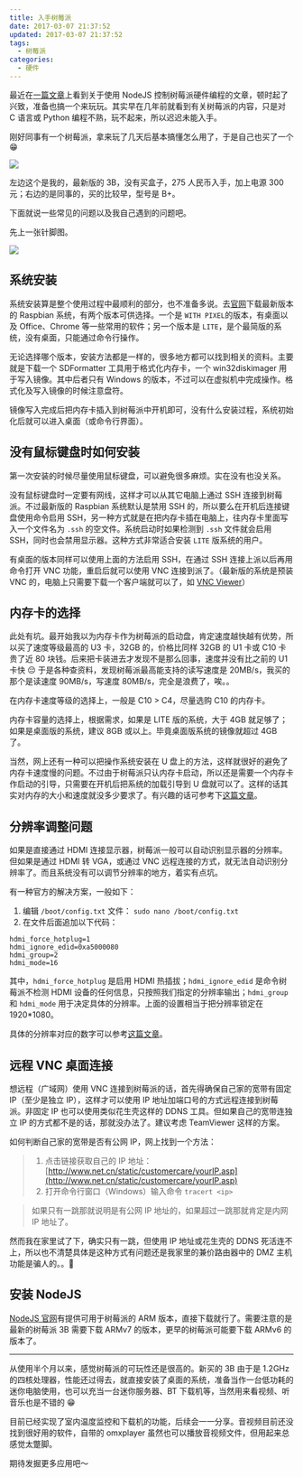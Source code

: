 ```yaml
---
title: 入手树莓派
date: 2017-03-07 21:37:52
updated: 2017-03-07 21:37:52
tags:
  - 树莓派
categories:
  - 硬件
---
```


最近在[一篇文章](http://www.75team.com/post/raspberry-pi.html)上看到关于使用 NodeJS 控制树莓派硬件编程的文章，顿时起了兴致，准备也搞一个来玩玩。其实早在几年前就看到有关树莓派的内容，只是对 C 语言或 Python 编程不熟，玩不起来，所以迟迟未能入手。

刚好同事有一个树莓派，拿来玩了几天后基本搞懂怎么用了，于是自己也买了一个 😁

![](https://cdn.icewing.cc/2017-03-07-wx_camera_1488542617146.jpg)

左边这个是我的，最新版的 3B，没有买盒子，275 人民币入手，加上电源 300 元；右边的是同事的，买的比较早，型号是 B+。

下面就说一些常见的问题以及我自己遇到的问题吧。

先上一张针脚图。

![](https://cdn.icewing.cc/2017-03-07-14888946846619.jpg)

## 系统安装

系统安装算是整个使用过程中最顺利的部分，也不准备多说。去[官网](https://www.raspberrypi.org/downloads/raspbian/)下载最新版本的 Raspbian 系统，有两个版本可供选择。一个是 `WITH PIXEL`的版本，有桌面以及 Office、Chrome 等一些常用的软件；另一个版本是 `LITE`，是个最简版的系统，没有桌面，只能通过命令行操作。

无论选择哪个版本，安装方法都是一样的，很多地方都可以找到相关的资料。主要就是下载一个 SDFormatter 工具用于格式化内存卡，一个 win32diskimager 用于写入镜像。其中后者只有 Windows 的版本，不过可以在虚拟机中完成操作。格式化及写入镜像的时候注意盘符。

镜像写入完成后把内存卡插入到树莓派中开机即可，没有什么安装过程，系统初始化后就可以进入桌面（或命令行界面）。

## 没有鼠标键盘时如何安装

第一次安装的时候尽量使用鼠标键盘，可以避免很多麻烦。实在没有也没关系。

没有鼠标键盘时一定要有网线，这样才可以从其它电脑上通过 SSH 连接到树莓派。不过最新版的 Raspbian 系统默认是禁用 SSH 的，所以要么在开机后连接键盘使用命令启用 SSH，另一种方式就是在把内存卡插在电脑上，往内存卡里面写入一个文件名为 `.ssh` 的空文件。系统启动时如果检测到 `.ssh` 文件就会启用 SSH，同时也会禁用显示器。这种方式非常适合安装 `LITE` 版系统的用户。

有桌面的版本同样可以使用上面的方法启用 SSH，在通过 SSH 连接上派以后再用命令打开 VNC 功能，重启后就可以使用 VNC 连接到派了。（最新版的系统是预装 VNC 的，电脑上只需要下载一个客户端就可以了，如 [VNC Viewer](https://www.realvnc.com/)）


## 内存卡的选择

此处有坑。最开始我以为内存卡作为树莓派的启动盘，肯定速度越快越有优势，所以买了速度等级最高的 U3 卡，32GB 的，价格比同样 32GB 的 U1 卡或 C10 卡贵了近 80 块钱。后来把卡装进去才发现不是那么回事，速度并没有比之前的 U1 卡快 😔 于是各种查资料，发现树莓派最高能支持的读写速度是 20MB/s，我买的那个是读速度 90MB/s，写速度 80MB/s，完全是浪费了，唉。。

在内存卡速度等级的选择上，一般是 C10 > C4，尽量选购 C10 的内存卡。

内存卡容量的选择上，根据需求，如果是 LITE 版的系统，大于 4GB 就足够了；如果是桌面版的系统，建议 8GB 或以上。毕竟桌面版系统的镜像就超过 4GB 了。

当然，网上还有一种可以把操作系统安装在 U 盘上的方法，这样就很好的避免了内存卡速度慢的问题。不过由于树莓派只认内存卡启动，所以还是需要一个内存卡作启动的引导，只需要在开机后把系统的加载引导到 U 盘就可以了。这样的话其实对内存的大小和速度就没多少要求了。有兴趣的话可参考下[这篇文章](http://shumeipai.nxez.com/2014/07/08/u-boot-raspberry-pi.html)。

## 分辨率调整问题

如果是直接通过 HDMI 连接显示器，树莓派一般可以自动识别显示器的分辨率。但如果是通过 HDMI 转 VGA，或通过 VNC 远程连接的方式，就无法自动识别分辨率了。而且系统没有可以调节分辨率的地方，着实有点坑。

有一种官方的解决方案，一般如下：

1. 编辑 `/boot/config.txt` 文件： `sudo nano /boot/config.txt`
2. 在文件后面追加以下代码：

```
hdmi_force_hotplug=1
hdmi_ignore_edid=0xa5000080
hdmi_group=2
hdmi_mode=16
```

其中，`hdmi_force_hotplug` 是启用 HDMI 热插拔；`hdmi_ignore_edid` 是命令树莓派不检测 HDMI 设备的任何信息，只按照我们指定的分辨率输出；`hdmi_group` 和 `hdmi_mode` 用于决定具体的分辨率。上面的设置相当于把分辨率锁定在 1920*1080。

具体的分辨率对应的数字可以参考[这篇文章](http://shumeipai.nxez.com/2013/08/31/custom-display-resolution-raspberry-pie.html)。

## 远程 VNC 桌面连接

想远程（广域网）使用 VNC 连接到树莓派的话，首先得确保自己家的宽带有固定 IP（至少是独立 IP），这样才可以使用 IP 地址加端口号的方式远程连接到树莓派。非固定 IP 也可以使用类似花生壳这样的 DDNS 工具。但如果自己的宽带连独立 IP 的方式都不是的话，那就没办法了。建议考虑 TeamViewer 这样的方案。

如何判断自己家的宽带是否有公网 IP，网上找到一个方法：

> 1. 点击链接获取自己的 IP 地址：[http://www.net.cn/static/customercare/yourIP.asp](http://www.net.cn/static/customercare/yourIP.asp)
> 2. 打开命令行窗口（Windows）输入命令 `tracert <ip>`

> 如果只有一跳那就说明是有公网 IP 地址的，如果超过一跳那就肯定是内网 IP 地址了。

然而我在家里试了下，确实只有一跳，但使用 IP 地址或花生壳的 DDNS 死活连不上，所以也不清楚具体是这种方式有问题还是我家里的兼价路由器中的 DMZ 主机功能是骗人的。。🤔

## 安装 NodeJS

[NodeJS 官网](https://nodejs.org/en/download/)有提供可用于树莓派的 ARM 版本，直接下载就行了。需要注意的是最新的树莓派 3B 需要下载 ARMv7 的版本，更早的树莓派可能要下载 ARMv6 的版本了。


---

从使用半个月以来，感觉树莓派的可玩性还是很高的。新买的 3B 由于是 1.2GHz 的四核处理器，性能还过得去，就直接安装了桌面的系统，准备当作一台低功耗的迷你电脑使用，也可以充当一台迷你服务器、BT 下载机等，当然用来看视频、听音乐也是不错的 😁

目前已经实现了室内温度监控和下载机的功能，后续会一一分享。音视频目前还没找到很好用的软件，自带的 omxplayer 虽然也可以播放音视频文件，但用起来总感觉太蹩脚。

期待发掘更多应用吧～



